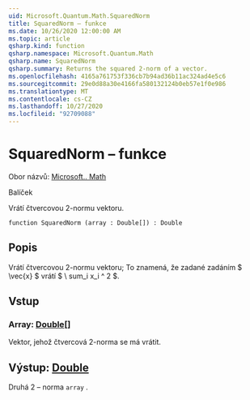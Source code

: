 ```yaml
---
uid: Microsoft.Quantum.Math.SquaredNorm
title: SquaredNorm – funkce
ms.date: 10/26/2020 12:00:00 AM
ms.topic: article
qsharp.kind: function
qsharp.namespace: Microsoft.Quantum.Math
qsharp.name: SquaredNorm
qsharp.summary: Returns the squared 2-norm of a vector.
ms.openlocfilehash: 4165a761753f336cb7b94ad36b11ac324ad4e5c6
ms.sourcegitcommit: 29e0d88a30e4166fa580132124b0eb57e1f0e986
ms.translationtype: MT
ms.contentlocale: cs-CZ
ms.lasthandoff: 10/27/2020
ms.locfileid: "92709088"
---
```

# <a name="squarednorm-function"></a>SquaredNorm – funkce

Obor názvů: [Microsoft.. Math](xref:Microsoft.Quantum.Math)

Balíček [](https://nuget.org/packages/)


Vrátí čtvercovou 2-normu vektoru.

```qsharp
function SquaredNorm (array : Double[]) : Double
```


## <a name="description"></a>Popis

Vrátí čtvercovou 2-normu vektoru; To znamená, že zadané zadáním $ \vec{x} $ vrátí $ \ sum_i x_i ^ 2 $.

## <a name="input"></a>Vstup

### <a name="array--double"></a>Array: [Double](xref:microsoft.quantum.lang-ref.double)[]

Vektor, jehož čtvercová 2-norma se má vrátit.



## <a name="output--double"></a>Výstup: [Double](xref:microsoft.quantum.lang-ref.double)

Druhá 2 – norma `array` .